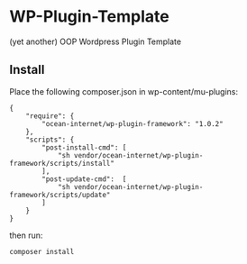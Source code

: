 WP-Plugin-Template
==================

(yet another) OOP Wordpress Plugin Template

Install
-------

Place the following composer.json in wp-content/mu-plugins:

    {
        "require": {
            "ocean-internet/wp-plugin-framework": "1.0.2"
        },
        "scripts": {
            "post-install-cmd": [
                "sh vendor/ocean-internet/wp-plugin-framework/scripts/install"
            ],
            "post-update-cmd":  [
                "sh vendor/ocean-internet/wp-plugin-framework/scripts/update"
            ]
        }
    }

then run:

    composer install

